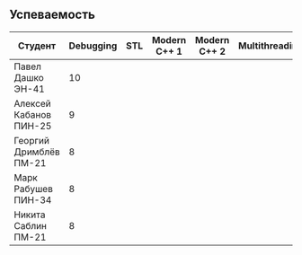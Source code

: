 ## Успеваемость

Студент|Debugging|STL|Modern C++ 1|Modern C++ 2|Multithreading|Python|Сумма
-|-|-|-|-|-|-|-
Павел Дашко ЭН-41|10||||||10
Алексей Кабанов ПИН-25|9||||||9
Георгий Дримблёв ПМ-21|8||||||8
Марк Рабушев ПИН-34|8||||||8
Никита Саблин ПМ-21|8||||||8
